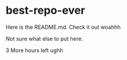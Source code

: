# best-repo-ever

Here is the README.md. Check it out woahhh

Not sure what else to put here. 

3 More hours left ughh
